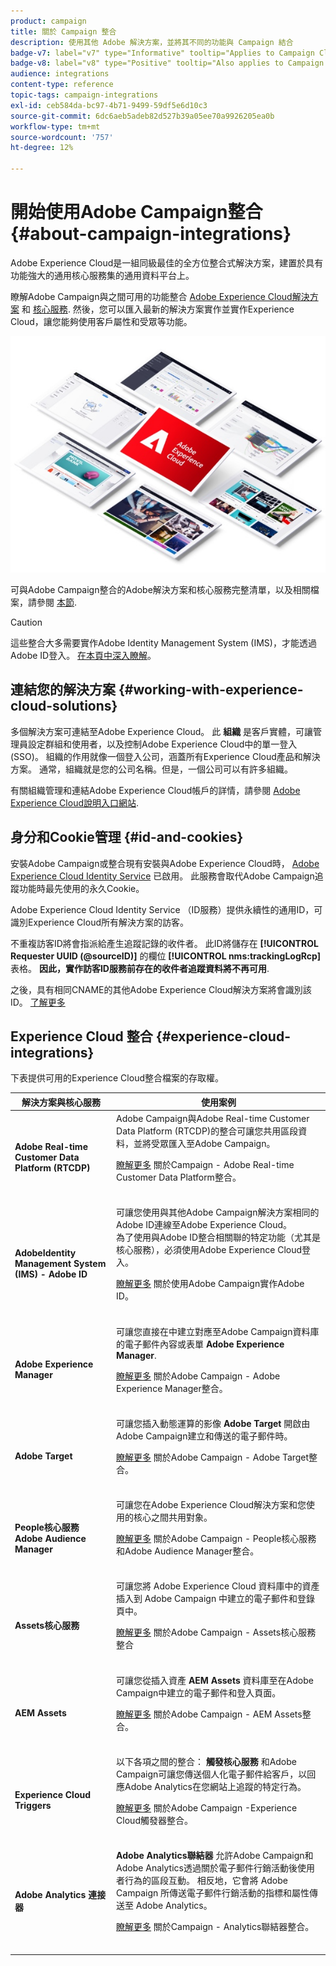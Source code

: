 ```yaml
---
product: campaign
title: 關於 Campaign 整合
description: 使用其他 Adobe 解決方案，並將其不同的功能與 Campaign 結合
badge-v7: label="v7" type="Informative" tooltip="Applies to Campaign Classic v7"
badge-v8: label="v8" type="Positive" tooltip="Also applies to Campaign v8"
audience: integrations
content-type: reference
topic-tags: campaign-integrations
exl-id: ceb584da-bc97-4b71-9499-59df5e6d10c3
source-git-commit: 6dc6aeb5adeb82d527b39a05ee70a9926205ea0b
workflow-type: tm+mt
source-wordcount: '757'
ht-degree: 12%

---
```


# 開始使用Adobe Campaign整合 {#about-campaign-integrations}



Adobe Experience Cloud是一組同級最佳的全方位整合式解決方案，建置於具有功能強大的通用核心服務集的通用資料平台上。

瞭解Adobe Campaign與之間可用的功能整合 [Adobe Experience Cloud解決方案](https://experienceleague.adobe.com/docs/core-services/interface/marketing-cloud-integrations.html) 和 [核心服務](https://experienceleague.adobe.com/docs/core-services/interface/about-core-services/core-services.html). 然後，您可以匯入最新的解決方案實作並實作Experience Cloud，讓您能夠使用客戶屬性和受眾等功能。

![](assets/ExCloud-solutions.png)

可與Adobe Campaign整合的Adobe解決方案和核心服務完整清單，以及相關檔案，請參閱 [本節](#experience-cloud-integrations).

>[!CAUTION]
>
>這些整合大多需要實作Adobe Identity Management System (IMS)，才能透過Adobe ID登入。 [在本頁中深入瞭解](../../integrations/using/about-adobe-id.md)。

## 連結您的解決方案 {#working-with-experience-cloud-solutions}

多個解決方案可連結至Adobe Experience Cloud。 此 **組織** 是客戶實體，可讓管理員設定群組和使用者，以及控制Adobe Experience Cloud中的單一登入(SSO)。 組織的作用就像一個登入公司，涵蓋所有Experience Cloud產品和解決方案。 通常，組織就是您的公司名稱。但是，一個公司可以有許多組織。

有關組織管理和連結Adobe Experience Cloud帳戶的詳情，請參閱 [Adobe Experience Cloud說明入口網站](https://experienceleague.adobe.com/docs/core-services/interface/manage-users-and-products/organizations.html).

## 身分和Cookie管理 {#id-and-cookies}

安裝Adobe Campaign或整合現有安裝與Adobe Experience Cloud時， [Adobe Experience Cloud Identity Service](https://experienceleague.adobe.com/docs/id-service/using/home.html) 已啟用。 此服務會取代Adobe Campaign追蹤功能時最先使用的永久Cookie。

Adobe Experience Cloud Identity Service （ID服務）提供永續性的通用ID，可識別Experience Cloud所有解決方案的訪客。

不重複訪客ID將會指派給產生追蹤記錄的收件者。 此ID將儲存在 **[!UICONTROL Requester UUID (@sourceID)]** 的欄位 **[!UICONTROL nms:trackingLogRcp]** 表格。 **因此，實作訪客ID服務前存在的收件者追蹤資料將不再可用**.

之後，具有相同CNAME的其他Adobe Experience Cloud解決方案將會識別該ID。 [了解更多](https://experienceleague.adobe.com/docs/id-service/using/reference/analytics-reference/cname.html)

## Experience Cloud 整合 {#experience-cloud-integrations}

下表提供可用的Experience Cloud整合檔案的存取權。

<table> 
 <thead> 
  <tr> 
   <th> 解決方案與核心服務<br /> </th> 
   <th> 使用案例<br /> </th> 
  </tr> 
 </thead> 
 <tbody> 
  <tr> 
   <td> <strong>Adobe Real-time Customer Data Platform (RTCDP)</strong><br /> </td> 
   <td> Adobe Campaign與Adobe Real-time Customer Data Platform (RTCDP)的整合可讓您共用區段資料，並將受眾匯入至Adobe Campaign。<br /> <p><a href="../../integrations/using/get-started-sources-destinations.md">瞭解更多</a> 關於Campaign - Adobe Real-time Customer Data Platform整合。</p><br /> </td> 
  </tr> 
  <tr> 
   <td> <strong>AdobeIdentity Management System (IMS) - Adobe ID</strong><br /> </td> 
   <td> 可讓您使用與其他Adobe Campaign解決方案相同的Adobe ID連線至Adobe Experience Cloud。<br /> 為了使用與Adobe ID整合相關聯的特定功能（尤其是核心服務），必須使用Adobe Experience Cloud登入。<br /> <p><a href="../../integrations/using/about-adobe-id.md">瞭解更多</a> 關於使用Adobe Campaign實作Adobe ID。</p><br /> </td> 
  </tr> 
  <tr> 
   <td> <strong>Adobe Experience Manager</strong><br /> </td> 
   <td> 可讓您直接在中建立對應至Adobe Campaign資料庫的電子郵件內容或表單 <strong>Adobe Experience Manager</strong>.<br /> <p><a href="../../integrations/using/about-adobe-experience-manager.md">瞭解更多</a> 關於Adobe Campaign - Adobe Experience Manager整合。</p><br /> </td> 
  </tr> 
  <tr> 
   <td> <strong>Adobe Target</strong><br /> </td> 
   <td> 可讓您插入動態運算的影像 <strong>Adobe Target</strong> 開啟由Adobe Campaign建立和傳送的電子郵件時。<br /> <p><a href="../../integrations/using/integrating-with-adobe-target.md">瞭解更多</a> 關於Adobe Campaign - Adobe Target整合。</p><br /> </td> 
  </tr> 
  <tr> 
   <td> <strong>People核心服務</strong><br /> <strong>Adobe Audience Manager</strong><br /> </td> 
   <td> 可讓您在Adobe Experience Cloud解決方案和您使用的核心之間共用對象。<br /> <p><a href="../../integrations/using/sharing-audiences-with-adobe-experience-cloud.md">瞭解更多</a> 關於Adobe Campaign - People核心服務和Adobe Audience Manager整合。</p><br /> </td> 
  </tr> 
  <tr> 
   <td> <strong>Assets核心服務</strong><br /> </td> 
   <td> 可讓您將 Adobe Experience Cloud 資料庫中的資產插入到 Adobe Campaign 中建立的電子郵件和登錄頁中。<br /> <p><a href="../../integrations/using/configuring-access-to-assets.md#integrating-with-experience-cloud-assets">瞭解更多</a> 關於Adobe Campaign - Assets核心服務整合</p><br /> </td> 
  </tr> 
  <tr> 
   <td> <strong>AEM Assets</strong><br /> </td> 
   <td> 可讓您從插入資產 <strong>AEM Assets</strong> 資料庫至在Adobe Campaign中建立的電子郵件和登入頁面。<br /> <p><a href="../../integrations/using/configuring-access-to-assets.md#integrating-with-aem-assets">瞭解更多</a> 關於Adobe Campaign - AEM Assets整合。</p><br /> </td> 
  </tr> 
  <tr> 
   <td> <strong>Experience Cloud Triggers</strong><br /> </td> 
   <td> 以下各項之間的整合： <strong>觸發核心服務</strong> 和Adobe Campaign可讓您傳送個人化電子郵件給客戶，以回應Adobe Analytics在您網站上追蹤的特定行為。<br /> <p><a href="https://helpx.adobe.com/tw/campaign/kb/triggers-and-campaign.html">瞭解更多</a> 關於Adobe Campaign -Experience Cloud觸發器整合。</p><br /> </td> 
  </tr> 
  <tr> 
   <td> <strong>Adobe Analytics 連接器</strong><br /> </td> 
   <td> <strong>Adobe Analytics聯結器</strong> 允許Adobe Campaign和Adobe Analytics透過關於電子郵件行銷活動後使用者行為的區段互動。 相反地，它會將 Adobe Campaign 所傳送電子郵件行銷活動的指標和屬性傳送至 Adobe Analytics。<br /> <p><a href="../../platform/using/adobe-analytics-connector.md">瞭解更多</a> 關於Campaign - Analytics聯結器整合。</p><br /> </td> 
  </tr> 
 </tbody> 
</table>
